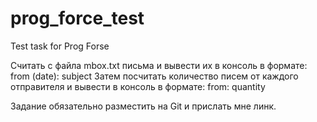 # prog_force_test
Test task for Prog Forse

﻿﻿Считать с файла mbox.txt письма и вывести их в консоль в формате:
from (date): subject
Затем посчитать количество писем от каждого отправителя и вывести в консоль в формате:
from: quantity

Задание обязательно разместить на Git и прислать мне линк. 
